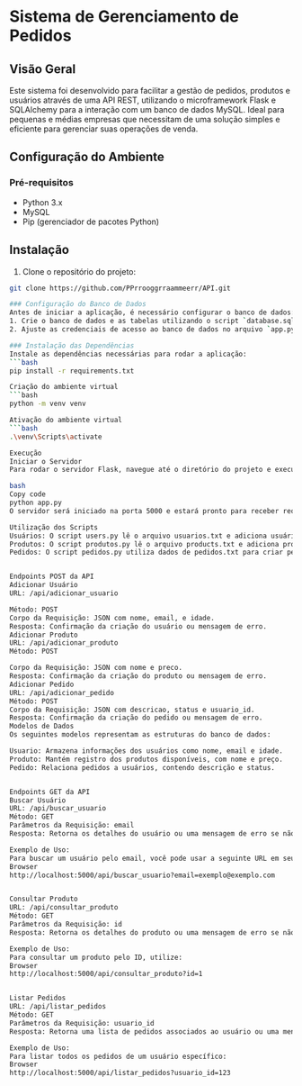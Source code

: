 # Sistema de Gerenciamento de Pedidos

## Visão Geral
Este sistema foi desenvolvido para facilitar a gestão de pedidos, produtos e usuários através de uma API REST, utilizando o microframework Flask e SQLAlchemy para a interação com um banco de dados MySQL. Ideal para pequenas e médias empresas que necessitam de uma solução simples e eficiente para gerenciar suas operações de venda.

## Configuração do Ambiente

### Pré-requisitos
- Python 3.x
- MySQL
- Pip (gerenciador de pacotes Python)

## Instalação

1. Clone o repositório do projeto:

```bash
git clone https://github.com/PPrrooggrraammeerr/API.git

### Configuração do Banco de Dados
Antes de iniciar a aplicação, é necessário configurar o banco de dados:
1. Crie o banco de dados e as tabelas utilizando o script `database.sql`.
2. Ajuste as credenciais de acesso ao banco de dados no arquivo `app.py` conforme seu ambiente.

### Instalação das Dependências
Instale as dependências necessárias para rodar a aplicação:
```bash
pip install -r requirements.txt

Criação do ambiente virtual
```bash
python -m venv venv

Ativação do ambiente virtual
```bash
.\venv\Scripts\activate

Execução
Iniciar o Servidor
Para rodar o servidor Flask, navegue até o diretório do projeto e execute:

bash
Copy code
python app.py
O servidor será iniciado na porta 5000 e estará pronto para receber requisições HTTP.

Utilização dos Scripts
Usuários: O script users.py lê o arquivo usuarios.txt e adiciona usuários ao banco de dados através da API.
Produtos: O script produtos.py lê o arquivo products.txt e adiciona produtos ao banco de dados através da API.
Pedidos: O script pedidos.py utiliza dados de pedidos.txt para criar pedidos associados a usuários existentes.


Endpoints POST da API
Adicionar Usuário
URL: /api/adicionar_usuario

Método: POST
Corpo da Requisição: JSON com nome, email, e idade.
Resposta: Confirmação da criação do usuário ou mensagem de erro.
Adicionar Produto
URL: /api/adicionar_produto
Método: POST

Corpo da Requisição: JSON com nome e preco.
Resposta: Confirmação da criação do produto ou mensagem de erro.
Adicionar Pedido
URL: /api/adicionar_pedido
Método: POST
Corpo da Requisição: JSON com descricao, status e usuario_id.
Resposta: Confirmação da criação do pedido ou mensagem de erro.
Modelos de Dados
Os seguintes modelos representam as estruturas do banco de dados:

Usuario: Armazena informações dos usuários como nome, email e idade.
Produto: Mantém registro dos produtos disponíveis, com nome e preço.
Pedido: Relaciona pedidos a usuários, contendo descrição e status.


Endpoints GET da API
Buscar Usuário
URL: /api/buscar_usuario
Método: GET
Parâmetros da Requisição: email
Resposta: Retorna os detalhes do usuário ou uma mensagem de erro se não encontrado.

Exemplo de Uso:
Para buscar um usuário pelo email, você pode usar a seguinte URL em seu navegador ou cliente HTTP:
Browser
http://localhost:5000/api/buscar_usuario?email=exemplo@exemplo.com


Consultar Produto
URL: /api/consultar_produto
Método: GET
Parâmetros da Requisição: id
Resposta: Retorna os detalhes do produto ou uma mensagem de erro se não encontrado.

Exemplo de Uso:
Para consultar um produto pelo ID, utilize:
Browser
http://localhost:5000/api/consultar_produto?id=1


Listar Pedidos
URL: /api/listar_pedidos
Método: GET
Parâmetros da Requisição: usuario_id
Resposta: Retorna uma lista de pedidos associados ao usuário ou uma mensagem de erro se não encontrado.

Exemplo de Uso:
Para listar todos os pedidos de um usuário específico:
Browser
http://localhost:5000/api/listar_pedidos?usuario_id=123
